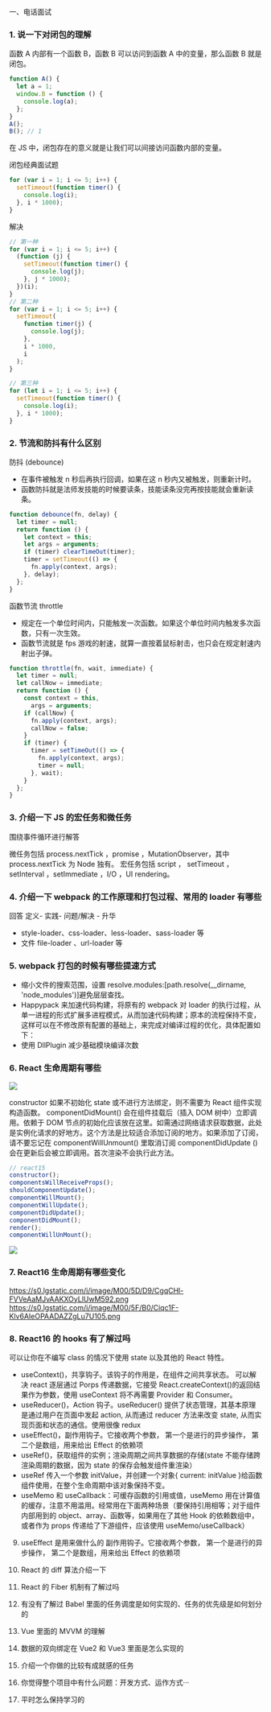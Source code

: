 一、电话面试

### 1. 说一下对闭包的理解

函数 A 内部有一个函数 B，函数 B 可以访问到函数 A 中的变量，那么函数 B 就是闭包。

```js
function A() {
  let a = 1;
  window.B = function () {
    console.log(a);
  };
}
A();
B(); // 1
```

在 JS 中，闭包存在的意义就是让我们可以间接访问函数内部的变量。

闭包经典面试题

```js
for (var i = 1; i <= 5; i++) {
  setTimeout(function timer() {
    console.log(i);
  }, i * 1000);
}
```

解决

```js
// 第一种
for (var i = 1; i <= 5; i++) {
  (function (j) {
    setTimeout(function timer() {
      console.log(j);
    }, j * 1000);
  })(i);
}
// 第二种
for (var i = 1; i <= 5; i++) {
  setTimeout(
    function timer(j) {
      console.log(j);
    },
    i * 1000,
    i
  );
}

// 第三种
for (let i = 1; i <= 5; i++) {
  setTimeout(function timer() {
    console.log(i);
  }, i * 1000);
}
```

### 2. 节流和防抖有什么区别

防抖 (debounce)

- 在事件被触发 n 秒后再执行回调，如果在这 n 秒内又被触发，则重新计时。
- 函数防抖就是法师发技能的时候要读条，技能读条没完再按技能就会重新读条。

```js
function debounce(fn, delay) {
  let timer = null;
  return function () {
    let context = this;
    let args = arguments;
    if (timer) clearTimeOut(timer);
    timer = setTimeout(() => {
      fn.apply(context, args);
    }, delay);
  };
}
```

函数节流 throttle

- 规定在一个单位时间内，只能触发一次函数。如果这个单位时间内触发多次函数，只有一次生效。
- 函数节流就是 fps 游戏的射速，就算一直按着鼠标射击，也只会在规定射速内射出子弹。

```js
function throttle(fn, wait, immediate) {
  let timer = null;
  let callNow = immediate;
  return function () {
    const context = this,
      args = arguments;
    if (callNow) {
      fn.apply(context, args);
      callNow = false;
    }
    if (timer) {
      timer = setTimeOut(() => {
        fn.apply(context, args);
        timer = null;
      }, wait);
    }
  };
}
```

### 3. 介绍一下 JS 的宏任务和微任务

围绕事件循环进行解答

微任务包括 process.nextTick ，promise ，MutationObserver，其中 process.nextTick 为 Node 独有。
宏任务包括 script ， setTimeout ，setInterval ，setImmediate ，I/O ，UI rendering。

### 4. 介绍一下 webpack 的工作原理和打包过程、常用的 loader 有哪些

回答 定义- 实践- 问题/解决 - 升华

- style-loader、css-loader、less-loader、sass-loader 等
- 文件 file-loader 、url-loader 等

### 5. webpack 打包的时候有哪些提速方式

- 缩小文件的搜索范围，设置 resolve.modules:[path.resolve(__dirname, 'node_modules')]避免层层查找。
- Happypack 来加速代码构建，将原有的 webpack 对 loader 的执行过程，从单一进程的形式扩展多进程模式，从而加速代码构建；原本的流程保持不变，这样可以在不修改原有配置的基础上，来完成对编译过程的优化，具体配置如下：
- 使用 DllPlugin 减少基础模块编译次数

### 6. React 生命周期有哪些

<img src="../React/images/4.jpg"/>

constructor 如果不初始化 state 或不进行方法绑定，则不需要为 React 组件实现构造函数。
componentDidMount() 会在组件挂载后（插入 DOM 树中）立即调用。依赖于 DOM 节点的初始化应该放在这里。如需通过网络请求获取数据，此处是实例化请求的好地方。这个方法是比较适合添加订阅的地方。如果添加了订阅，请不要忘记在 componentWillUnmount() 里取消订阅
componentDidUpdate () 会在更新后会被立即调用。首次渲染不会执行此方法。

```js
// react15
constructor();
componentsWillReceiveProps();
shouldComponentUpdate();
componentWillMount();
componentWillUpdate();
componentDidUpdate();
componentDidMount();
render();
componentWillUnMount();
```

![](https://p6-juejin.byteimg.com/tos-cn-i-k3u1fbpfcp/a7109d1edb6d42a5b0eeba892e1e71ac~tplv-k3u1fbpfcp-watermark.image)

### 7. React16 生命周期有哪些变化

https://s0.lgstatic.com/i/image/M00/5D/D9/CgqCHl-FVVeAaMJvAAKXOyLlUwM592.png
https://s0.lgstatic.com/i/image/M00/5F/B0/Ciqc1F-Klv6AIeOPAADAZZgLu7U105.png

### 8. React16 的 hooks 有了解过吗

可以让你在不编写 class 的情况下使用 state 以及其他的 React 特性。

- useContext()，共享钩子。该钩子的作用是，在组件之间共享状态。 可以解决 react 逐层通过 Porps 传递数据，它接受 React.createContext()的返回结果作为参数，使用 useContext 将不再需要 Provider 和 Consumer。
- useReducer()，Action 钩子。useReducer() 提供了状态管理，其基本原理是通过用户在页面中发起 action, 从而通过 reducer 方法来改变 state, 从而实现页面和状态的通信。使用很像 redux
- useEffect()，副作用钩子。它接收两个参数， 第一个是进行的异步操作， 第二个是数组，用来给出 Effect 的依赖项
- useRef()，获取组件的实例；渲染周期之间共享数据的存储(state 不能存储跨渲染周期的数据，因为 state 的保存会触发组件重渲染）
- useRef 传入一个参数 initValue，并创建一个对象{ current: initValue }给函数组件使用，在整个生命周期中该对象保持不变。
- useMemo 和 useCallback：可缓存函数的引用或值，useMemo 用在计算值的缓存，注意不用滥用。经常用在下面两种场景（要保持引用相等；对于组件内部用到的 object、array、函数等，如果用在了其他 Hook 的依赖数组中，或者作为 props 传递给了下游组件，应该使用 useMemo/useCallback）

9. useEffect 是用来做什么的
   副作用钩子。它接收两个参数， 第一个是进行的异步操作， 第二个是数组，用来给出 Effect 的依赖项
10. React 的 diff 算法介绍一下

11. React 的 Fiber 机制有了解过吗

12. 有没有了解过 Babel 里面的任务调度是如何实现的、任务的优先级是如何划分的

13. Vue 里面的 MVVM 的理解
14. 数据的双向绑定在 Vue2 和 Vue3 里面是怎么实现的
15. 介绍一个你做的比较有成就感的任务
16. 你觉得整个项目中有什么问题：开发方式、运作方式···
17. 平时怎么保持学习的

```

```

